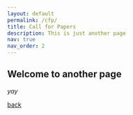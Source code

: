```yaml
---
layout: default
permalink: /cfp/
title: Call for Papers
description: This is just another page
nav: true
nav_order: 2
---
```



## Welcome to another page

_yay_

[back](./)
